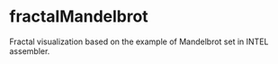 # fractalMandelbrot
Fractal visualization based on the example of Mandelbrot set in INTEL assembler.
